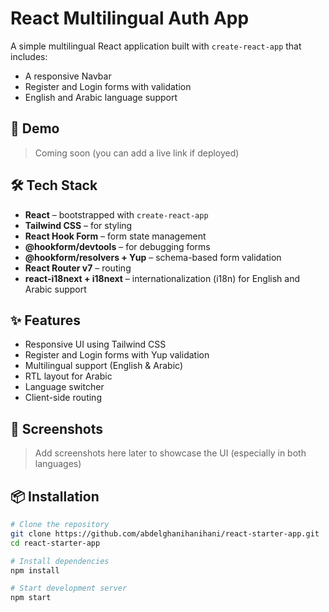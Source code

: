 # React Multilingual Auth App

A simple multilingual React application built with `create-react-app` that includes:
- A responsive Navbar
- Register and Login forms with validation
- English and Arabic language support

## 🚀 Demo

> Coming soon (you can add a live link if deployed)

## 🛠️ Tech Stack

- **React** – bootstrapped with `create-react-app`
- **Tailwind CSS** – for styling
- **React Hook Form** – form state management
- **@hookform/devtools** – for debugging forms
- **@hookform/resolvers + Yup** – schema-based form validation
- **React Router v7** – routing
- **react-i18next + i18next** – internationalization (i18n) for English and Arabic support

## ✨ Features

- Responsive UI using Tailwind CSS
- Register and Login forms with Yup validation
- Multilingual support (English & Arabic)
- RTL layout for Arabic
- Language switcher
- Client-side routing

## 📸 Screenshots

> Add screenshots here later to showcase the UI (especially in both languages)

## 📦 Installation

```bash
# Clone the repository
git clone https://github.com/abdelghanihanihani/react-starter-app.git
cd react-starter-app

# Install dependencies
npm install

# Start development server
npm start
